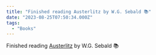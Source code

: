 ```yaml
---
title: "Finished reading Austerlitz by W.G. Sebald 📚"
date: "2023-08-25T07:50:34.000Z"
tags: 
  - "Books"
---
```


Finished reading [Austerlitz](https://bookshop.org/a/21729/9780812982619) by W.G. Sebald 📚
